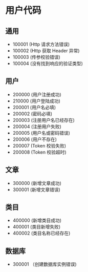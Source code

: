 # 用户代码 #

## 通用 ##


- 100001    (Http 请求方法错误)
- 100002    (Http 获取 Header 异常)
- 100003    (传参校验错误)
- 100004    (没有找到响应的验证类型)

## 用户 ##

- 200000 (用户注册成功)
- 210000 (用户登陆成功)
- 200001 (用户名必填)
- 200002 (密码必填)
- 200003 (注册用户名已经存在)
- 200004 (注册用户失败)
- 200005 (用户名或密码错误)
- 200006 (用户不存在)
- 200007 (Token 校验失败)
- 200008 (Token 校验超时)

## 文章 ##

- 300000 (新增文章成功)
- 300001 (新增文章错误)

## 类目 ###

- 400000 (新增类目成功)
- 400001 (类目新增失败)
- 400002 (类目名称已经存在)

## 数据库 ##

- 300001 （创建数据库实例错误)